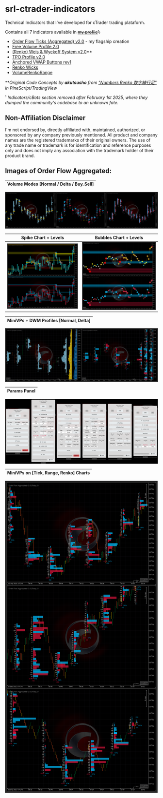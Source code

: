 # srl-ctrader-indicators
Technical Indicators that I've developed for cTrader trading plataform.

Contains all 7 indicators available in ~~[my profile](https://ctrader.com/users/profile/66439)¹:~~

- [Order Flow Ticks (Aggregated) v2.0](https://ctrader.com/products/276) - my flagship creation
- [Free Volume Profile 2.0](https://ctrader.com/products/277)
- [(Renko) Weis & Wyckoff System v2.0](https://ctrader.com/products/275)**
- [TPO Profile v2.0](https://ctrader.com/products/274)
- [Anchored VWAP Buttons rev1](https://ctrader.com/products/365)
- [Renko Wicks](https://ctrader.com/products/362)
- [VolumeRenkoRange](https://ctrader.com/products/366)

**_Original Code Concepts by **akutsusho** from ["Numbers Renko 数字練行足"](https://br.tradingview.com/script/9BKOIhdl-Numbers-Renko/) in PineScript/TradingView_

¹ _Indicators/cBots section removed after February 1st 2025, where they dumped the community's codebase to an unknown fate._

## Non-Affiliation Disclaimer
I'm not endorsed by, directly affiliated with, maintained, authorized, or sponsored by any company previously mentioned.
All product and company names are the registered trademarks of their original owners.
The use of any trade name or trademark is for identification and reference purposes only and does not imply any association with the trademark holder of their product brand.

## Images of **Order Flow Aggregated**:

**Volume Modes [Normal / Delta / Buy_Sell]** |
:-------------------------:|
![png](Images/Order%20Flow%20Aggregated/modes.png)


**Spike Chart + Levels**       |  **Bubbles Chart + Levels**
:-------------------------:|:-------------------------:
![png](Images/Order%20Flow%20Aggregated/tick-spike/levels.png)  |  ![png](Images/Order%20Flow%20Aggregated/bubbles-chart/cumulative-change-levels.png)


**MiniVPs + DWM Profiles [Normal, Delta]** |
:-------------------------:|
![png](Images/Order%20Flow%20Aggregated/volume-profile/all-vps.png)


**Params Panel** |
:-------------------------:|
![png](Images/Order%20Flow%20Aggregated/panel-params.png)


**MiniVPs on [Tick, Range, Renko] Charts** |
:-------------------------:|
![png](Images/Order%20Flow%20Aggregated/volume-profile/minivp-on-charts.png)

